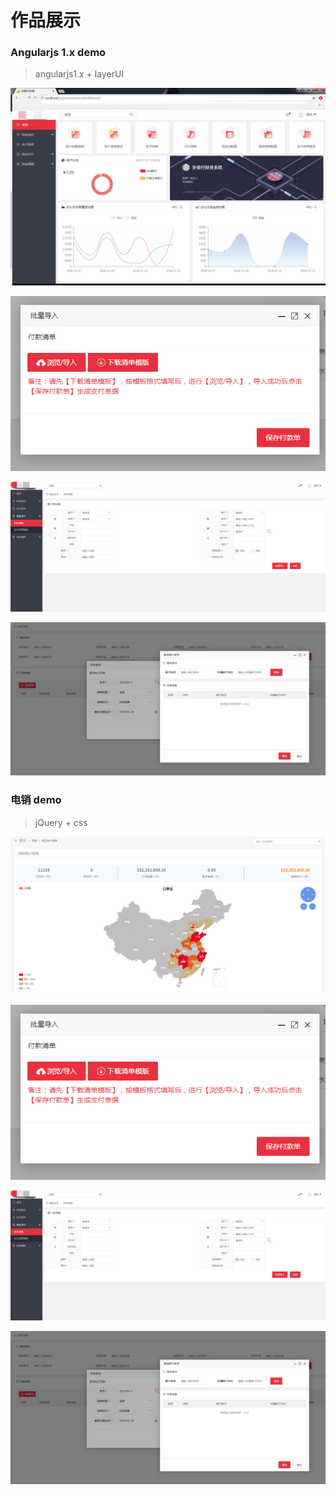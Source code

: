 # 作品展示

### Angularjs 1.x demo
> angularjs1.x + layerUI


![pic1](https://github.com/lovlin1990/showProject/blob/master/angular%2BlayerUI/zx-demo.jpg)

![pic1](https://github.com/lovlin1990/showProject/blob/master/angular%2BlayerUI/zx-dr.png)

![pic1](https://github.com/lovlin1990/showProject/blob/master/angular%2BlayerUI/zx-dw.png)

![pic1](https://github.com/lovlin1990/showProject/blob/master/angular%2BlayerUI/zx-hd.png)


### 电销 demo
> jQuery + css


![pic1](https://github.com/lovlin1990/showProject/blob/master/jQuery%2Bcss3/%E7%94%B5%E9%94%80%E5%B9%B3%E5%8F%B0-chart.png)

![pic1](https://github.com/lovlin1990/showProject/blob/master/angular%2BlayerUI/zx-dr.png)

![pic1](https://github.com/lovlin1990/showProject/blob/master/angular%2BlayerUI/zx-dw.png)

![pic1](https://github.com/lovlin1990/showProject/blob/master/angular%2BlayerUI/zx-hd.png)
